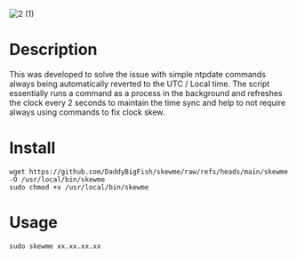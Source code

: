 ![2 (1)](https://github.com/user-attachments/assets/e6cfda9c-2061-421a-a343-0c8d2f137866)

# Description
This was developed to solve the issue with simple ntpdate commands always being automatically reverted to the UTC / Local time. The script essentially runs a command as a process in the background and refreshes the clock every 2 seconds to maintain the time sync and help to not require always using commands to fix clock skew.

# Install
```
wget https://github.com/DaddyBigFish/skewme/raw/refs/heads/main/skewme -O /usr/local/bin/skewme
sudo chmod +x /usr/local/bin/skewme
```
# Usage
```
sudo skewme xx.xx.xx.xx
```
